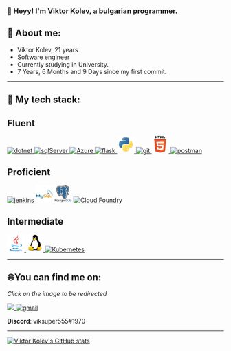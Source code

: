 ### 👋 Heyy! I'm Viktor Kolev, a bulgarian programmer.

## **🦈 About me:**
* Viktor Kolev, 21 years
* Software engineer
* Currently studying in University.
* 7 Years, 6 Months and 9 Days since my first commit.
<hr>

## **🧱 My tech stack:**
<p>
<h2 align="left">Fluent</h2>
<a href="https://dotnet.microsoft.com/en-us/" target="_blank" rel="noreferrer"> <img src="https://learn.microsoft.com/dotnet/media/dotnet-logo.png" alt="dotnet" width="40" height="40"/> </a> 
<a href="https://www.microsoft.com/en-us/sql-server/" target="_blank" rel="noreferrer"> <img src="https://img.icons8.com/color/480/microsoft-sql-server.png" alt="sqlServer" width="40" height="40"/> </a> 
<a href="https://azure.microsoft.com/" target="_blank" rel="noreferrer"> <img src="https://cdn-icons-png.flaticon.com/512/873/873107.png" alt="Azure" width="40" height="40"/> </a> 
<a href="https://flask.palletsprojects.com/en/2.2.x/" target="_blank" rel="noreferrer"> <img src="https://www.vectorlogo.zone/logos/pocoo_flask/pocoo_flask-ar21.png" alt="flask" width="80" height="40"/> </a>
<a href="https://www.python.org" target="_blank" rel="noreferrer"> <img src="https://raw.githubusercontent.com/devicons/devicon/master/icons/python/python-original.svg" alt="python" width="40" height="40"/> </a>
<a href="https://www.w3schools.com/cs/" target="_blank" rel="noreferrer"> </a> <a href="https://git-scm.com/" target="_blank" rel="noreferrer"> <img src="https://www.vectorlogo.zone/logos/git-scm/git-scm-icon.svg" alt="git" width="40" height="40"/> </a> 
<a href="https://www.w3.org/html/" target="_blank" rel="noreferrer"> <img src="https://raw.githubusercontent.com/devicons/devicon/master/icons/html5/html5-original-wordmark.svg" alt="html5" width="40" height="40"/>
<a href="https://postman.com" target="_blank" rel="noreferrer"> <img src="https://www.vectorlogo.zone/logos/getpostman/getpostman-icon.svg" alt="postman" width="40" height="40"/> </a>
</p>
<p>
<h2 align="left">Proficient</h2>
<a href="https://www.jenkins.io" target="_blank" rel="noreferrer"> <img src="https://www.vectorlogo.zone/logos/jenkins/jenkins-icon.svg" alt="jenkins" width="40" height="40"/> </a> 
<a href="https://www.mysql.com/" target="_blank" rel="noreferrer"> <img src="https://raw.githubusercontent.com/devicons/devicon/master/icons/mysql/mysql-original-wordmark.svg" alt="mysql" width="40" height="40"/> </a> 
<a href="https://www.postgresql.org" target="_blank" rel="noreferrer"> <img src="https://raw.githubusercontent.com/devicons/devicon/master/icons/postgresql/postgresql-original-wordmark.svg" alt="postgresql" width="40" height="40"/> </a> 
<a href="https://www.cloudfoundry.org" target="_blank" rel="noreferrer"> <img src="https://avatars.githubusercontent.com/u/621746?s=280&v=4" alt="Cloud Foundry" width="40" height="40"/> </a> 
</p>
<p>
<h2 align="left">Intermediate</h2>
<a href="https://www.java.com" target="_blank" rel="noreferrer"> <img src="https://raw.githubusercontent.com/devicons/devicon/master/icons/java/java-original.svg" alt="java" width="40" height="40"/>
<a href="https://www.linux.org/" target="_blank" rel="noreferrer"> <img src="https://raw.githubusercontent.com/devicons/devicon/master/icons/linux/linux-original.svg" alt="linux" width="40" height="40"/> </a> 
<a href="https://kubernetes.io" target="_blank" rel="noreferrer"> <img src="https://upload.wikimedia.org/wikipedia/commons/thumb/3/39/Kubernetes_logo_without_workmark.svg/617px-Kubernetes_logo_without_workmark.svg.png" alt="Kubernetes" width="40" height="40"/> </a> 
</p>
<hr>

## **🌐You can find me on:**
*Click on the image to be redirected*

<a href="https://www.linkedin.com/in/viktor-kolev-496a68184/">
<img src="https://img.shields.io/badge/linkedin-%230077B5.svg?style=for-the-badge&logo=linkedin&logoColor=white"/>
</a>
<a href="mailto:v.kolev555@gmail.com">
<img alt=gmail src="https://img.shields.io/badge/Gmail-D14836?style=for-the-badge&logo=gmail&logoColor=white"/>
</a>

**Discord**: viksuper555#1970
<hr>

[![Viktor Kolev's GitHub stats](https://github-readme-stats.vercel.app/api?username=viksuper555&count_private=true&show_icons=true&theme=vue-dark)](https://github.com/anuraghazra/github-readme-stats)